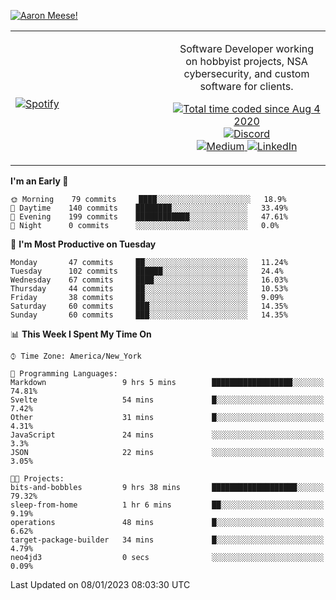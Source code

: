 [![Aaron Meese!](https://user-images.githubusercontent.com/17814535/88975338-a2aabf00-d27f-11ea-963f-8a19608716b4.png)](https://github.com/ajmeese7/readme-ascii "README ASCII")

<!-- Modified from project here: https://github.com/novatorem/novatorem -->
<table width="100%">
  <tr>
  <td width="50%">

&nbsp; <br> [![Spotify](https://ajmeese7.vercel.app/api/spotify)](https://open.spotify.com/user/ajmeese)

  </td>
  <td width="50%">
    <p align="center">
    Software Developer working on hobbyist projects, NSA cybersecurity, and custom software for clients.
    </p>
    <p align="center">
      <a href="https://wakatime.com/@f726891d-3b02-46cd-9b60-e8c59f9e2b14">
        <img src="https://wakatime.com/badge/user/f726891d-3b02-46cd-9b60-e8c59f9e2b14.svg" alt="Total time coded since Aug 4 2020" title="WakaTime" />
      </a>
      <a href="http://link.aaronmeese.com/discord">
        <img src="https://img.shields.io/badge/discord-ajmeese7%234835-369?style=flat-square&logo=discord&logoColor=white&color=purple" alt="Discord" title="Discord">
      </a>
      <br />
      <a href="https://link.aaronmeese.com/medium">
        <img src="https://img.shields.io/badge/medium-ajmeese7-1DB954?style=flat-square&logo=medium&logoColor=white" alt="Medium" title="Medium">
      </a>
      <a href="https://link.aaronmeese.com/linkedin">
        <img src="https://img.shields.io/badge/linkedIn-aaronmeese-1DB954?style=flat-square&logo=linkedin&logoColor=white&color=blue" alt="LinkedIn" title="LinkedIn">
      </a>
    </p>
  </td>

</table>

[//]: <> (The `&nbsp;` is to have Aphelion take up more space)

<!--START_SECTION:waka-->
**I'm an Early 🐤** 

```text
🌞 Morning    79 commits     ████░░░░░░░░░░░░░░░░░░░░░   18.9% 
🌆 Daytime    140 commits    ████████░░░░░░░░░░░░░░░░░   33.49% 
🌃 Evening    199 commits    ████████████░░░░░░░░░░░░░   47.61% 
🌙 Night      0 commits      ░░░░░░░░░░░░░░░░░░░░░░░░░   0.0%

```
📅 **I'm Most Productive on Tuesday** 

```text
Monday       47 commits     ██░░░░░░░░░░░░░░░░░░░░░░░   11.24% 
Tuesday      102 commits    ██████░░░░░░░░░░░░░░░░░░░   24.4% 
Wednesday    67 commits     ████░░░░░░░░░░░░░░░░░░░░░   16.03% 
Thursday     44 commits     ██░░░░░░░░░░░░░░░░░░░░░░░   10.53% 
Friday       38 commits     ██░░░░░░░░░░░░░░░░░░░░░░░   9.09% 
Saturday     60 commits     ███░░░░░░░░░░░░░░░░░░░░░░   14.35% 
Sunday       60 commits     ███░░░░░░░░░░░░░░░░░░░░░░   14.35%

```


📊 **This Week I Spent My Time On** 

```text
⌚︎ Time Zone: America/New_York

💬 Programming Languages: 
Markdown                 9 hrs 5 mins        ██████████████████░░░░░░░   74.81% 
Svelte                   54 mins             █░░░░░░░░░░░░░░░░░░░░░░░░   7.42% 
Other                    31 mins             █░░░░░░░░░░░░░░░░░░░░░░░░   4.31% 
JavaScript               24 mins             ░░░░░░░░░░░░░░░░░░░░░░░░░   3.3% 
JSON                     22 mins             ░░░░░░░░░░░░░░░░░░░░░░░░░   3.05%

🐱‍💻 Projects: 
bits-and-bobbles         9 hrs 38 mins       ███████████████████░░░░░░   79.32% 
sleep-from-home          1 hr 6 mins         ██░░░░░░░░░░░░░░░░░░░░░░░   9.19% 
operations               48 mins             █░░░░░░░░░░░░░░░░░░░░░░░░   6.62% 
target-package-builder   34 mins             █░░░░░░░░░░░░░░░░░░░░░░░░   4.79% 
neo4jd3                  0 secs              ░░░░░░░░░░░░░░░░░░░░░░░░░   0.09%

```


 Last Updated on 08/01/2023 08:03:30 UTC
<!--END_SECTION:waka-->

